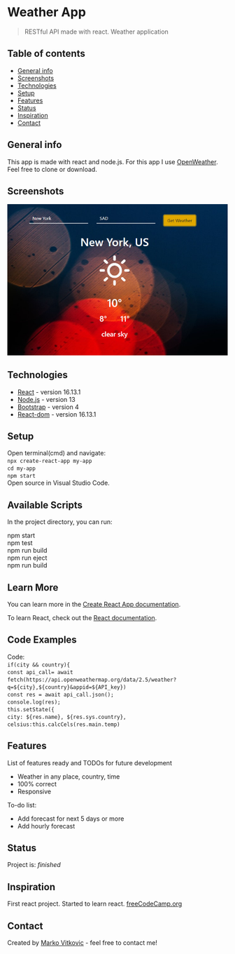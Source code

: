 # Weather App
> RESTful API made with react. Weather application

## Table of contents
* [General info](#general-info)
* [Screenshots](#screenshots)
* [Technologies](#technologies)
* [Setup](#setup)
* [Features](#features)
* [Status](#status)
* [Inspiration](#inspiration)
* [Contact](#contact)

## General info
This app is made with react and node.js. For this app I use [OpenWeather](https://openweathermap.org/api).</br>
Feel free to clone or download.

## Screenshots
![](https://github.com/MarkoVitkovic/RESTful_APIs_react-weather-app/blob/master/web.png)

## Technologies
* [React](https://reactjs.org/docs/getting-started.html) - version 16.13.1
* [Node.js](https://nodejs.org/en/docs/) - version 13
* [Bootstrap](https://getbootstrap.com/docs/4.4/getting-started/introduction/) - version 4
* [React-dom](https://github.com/facebook/react) - version 16.13.1

## Setup
Open terminal(cmd) and navigate:</br>
`npx create-react-app my-app`</br>
`cd my-app`</br>
`npm start`</br>
Open source in Visual Studio Code.

## Available Scripts

In the project directory, you can run:

npm start</br>
npm test</br>
npm run build</br>
npm run eject</br>
npm run build

## Learn More

You can learn more in the [Create React App documentation](https://facebook.github.io/create-react-app/docs/getting-started).

To learn React, check out the [React documentation](https://reactjs.org/).

## Code Examples
Code:</br>
`if(city && country){`</br>
      `const api_call= await fetch(https://api.openweathermap.org/data/2.5/weather?q=${city},${country}&appid=${API_key})`</br>
      `const res = await api_call.json();`</br>
      `console.log(res);`</br>
      `this.setState({`</br>
        `city: ${res.name}, ${res.sys.country},`</br>
        `celsius:this.calcCels(res.main.temp)`</br>

## Features
List of features ready and TODOs for future development
* Weather in any place, country, time
* 100% correct
* Responsive

To-do list:
* Add forecast for next 5 days or more
* Add hourly forecast

## Status
Project is: _finished_

## Inspiration
First react project. Started to learn react.
[freeCodeCamp.org](https://www.youtube.com/channel/UC8butISFwT-Wl7EV0hUK0BQ)

## Contact
Created by [Marko Vitkovic](https://github.com/MarkoVitkovic) - feel free to contact me!

